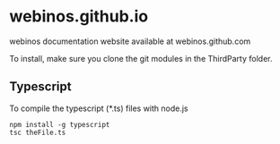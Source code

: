 webinos.github.io
=================

webinos documentation website available at webinos.github.com

To install, make sure you clone the git modules in the ThirdParty folder.

## Typescript

To compile the typescript (*.ts) files with node.js

	npm install -g typescript
	tsc theFile.ts


